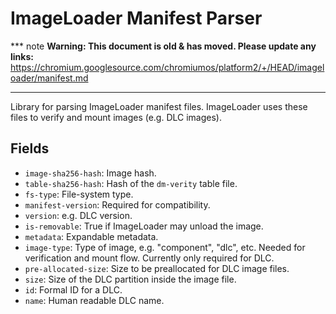 # ImageLoader Manifest Parser

*** note
**Warning: This document is old & has moved.  Please update any links:**<br>
https://chromium.googlesource.com/chromiumos/platform2/+/HEAD/imageloader/manifest.md
***

Library for parsing ImageLoader manifest files. ImageLoader uses these files
to verify and mount images (e.g. DLC images).

## Fields

- `image-sha256-hash`: Image hash.
- `table-sha256-hash`: Hash of the `dm-verity` table file.
- `fs-type`: File-system type.
- `manifest-version`: Required for compatibility.
- `version`: e.g. DLC version.
- `is-removable`: True if ImageLoader may unload the image.
- `metadata`: Expandable metadata.
- `image-type`: Type of image, e.g. "component", "dlc", etc. Needed for
verification and mount flow. Currently only required for DLC.
- `pre-allocated-size`: Size to be preallocated for DLC image files.
- `size`: Size of the DLC partition inside the image file.
- `id`: Formal ID for a DLC.
- `name`: Human readable DLC name.
